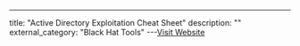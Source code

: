 ---
title: "Active Directory Exploitation Cheat Sheet"
description: ""
external_category: "Black Hat Tools"
---[Visit Website](https://github.com/S1ckB0y1337/Active-Directory-Exploitation-Cheat-Sheet)

